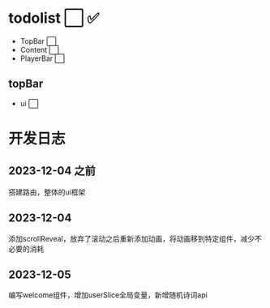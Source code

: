 # todolist  ⬜ ✅
- TopBar    ⬜
- Content   ⬜
- PlayerBar ⬜
 
## topBar
- ui ⬜


# 开发日志

## 2023-12-04 之前
搭建路由，整体的ui框架

## 2023-12-04
添加scrollReveal，放弃了滚动之后重新添加动画，将动画移到特定组件，减少不必要的消耗

## 2023-12-05
编写welcome组件，增加userSlice全局变量，新增随机诗词api